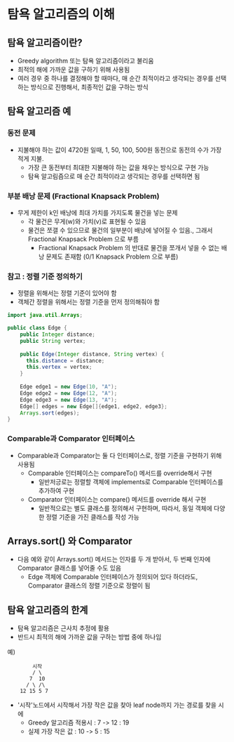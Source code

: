 # 탐욕 알고리즘의 이해
## 탐욕 알고리즘이란?
- Greedy algorithm 또는 탐욕 알고리즘이라고 불리움
- 최적의 해에 가까운 값을 구하기 위해 사용됨
- 여러 경우 중 하나를 결정해야 할 때마다, 매 순간 최적이라고 생각되는 경우를 선택하는 방식으로 진행해서, 최종적인 값을 구하는 방식

## 탐욕 알고리즘 예
### 동전 문제
- 지불해야 하는 값이 4720원 일때, 1, 50, 100, 500원 동전으로 동전의 수가 가장 적게 지불.
    - 가장 큰 동전부터 최대한 지불해야 하는 값을 채우는 방식으로 구현 가능
    - 탐욕 알고림즘으로 매 순간 최적이라고 생각되는 경우를 선택하면 됨

### 부분 배낭 문제 (Fractional Knapsack Problem)
- 무게 제한이 k인 배낭에 최대 가치를 가지도록 물건을 넣는 문제
  - 각 물건은 무게(w)와 가치(v)로 표현될 수 있음
  - 물건은 쪼갤 수 있으므로 물건의 일부분이 배낭에 넣어질 수 있음., 그래서 Fractional Knapsack Problem 으로 부름
    - Fractional Knapsack Problem 의 반대로 물건을 쪼개서 넣을 수 없는 배낭 문제도 존재함 (0/1 Knapsack Problem 으로 부름)

### 참고 : 정렬 기준 정의하기
- 정렬을 위해서는 정렬 기준이 있어야 함
- 객체간 정렬을 위해서는 정렬 기준을 먼저 정의해줘야 함

```java
import java.util.Arrays;

public class Edge {
    public Integer distance;
    public String vertex;
  
    public Edge(Integer distance, String vertex) {
      this.distance = distance;
      this.vertex = vertex;
    }
  
    Edge edge1 = new Edge(10, "A");
    Edge edge2 = new Edge(12, "A");
    Edge edge3 = new Edge(13, "A");
    Edge[] edges = new Edge[]{edge1, edge2, edge3};
    Arrays.sort(edges);
}
```

### Comparable과 Comparator 인터페이스
- Comparable과 Comparator는 둘 다 인터페이스로, 정렬 기준을 구현하기 위해 사용됨
  - Comparable 인터페이스는 compareTo() 메서드를 override해서 구현
    - 일반저긍로는 정렬할 객체에 implements로 Comparable 인터페이스를 추가하여 구현
  - Comparator 인터페이스는 compare() 메서드를 override 해서 구현
    - 일반적으로는 별도 클래스를 정의해서 구현하며, 따라서, 동일 객체에 다양한 정렬 기준을 가진 클래스를 작성 가능

## Arrays.sort() 와 Comparator
- 다음 예와 같이 Arrays.sort() 메서드는 인자를 두 개 받아서, 두 번째 인자에 Comparator 클래스를 넣어줄 수도 있음
  - Edge 객체에 Comparable 인터페이스가 정의되어 있다 하더라도, Comparator 클래스의 정렬 기준으로 정렬이 됨

## 탐욕 알고리즘의 한계
- 탐욕 알고리즘은 근사치 추정에 활용
- 반드시 최적의 해에 가까운 값을 구하는 방법 중에 하나임

예)
```
        시작
        / \
       7  10
      / \ /\
    12 15 5 7
```
- '시작'노드에서 시작해서 가장 작은 값을 찾아 leaf node까지 가는 경로를 찾을 시에
  - Greedy 알고리즘 적용시 : 7 -> 12 : 19
  - 실제 가장 작은 값 : 10 -> 5 : 15
